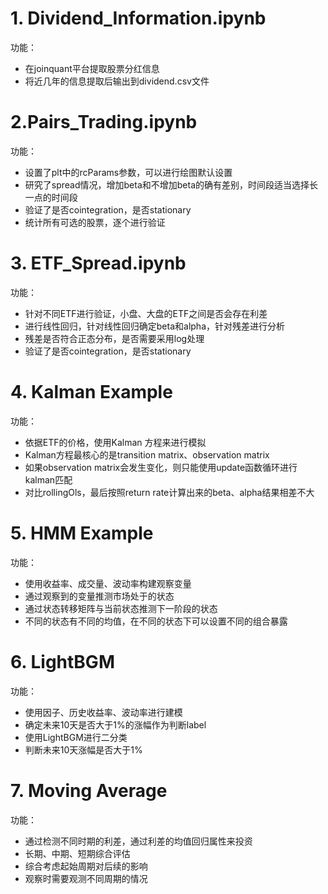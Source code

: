 # 1. Dividend_Information.ipynb

功能：
- 在joinquant平台提取股票分红信息
- 将近几年的信息提取后输出到dividend.csv文件

# 2.Pairs_Trading.ipynb

功能：
- 设置了plt中的rcParams参数，可以进行绘图默认设置
- 研究了spread情况，增加beta和不增加beta的确有差别，时间段适当选择长一点的时间段
- 验证了是否cointegration，是否stationary
- 统计所有可选的股票，逐个进行验证


# 3. ETF_Spread.ipynb

功能：
-  针对不同ETF进行验证，小盘、大盘的ETF之间是否会存在利差
-  进行线性回归，针对线性回归确定beta和alpha，针对残差进行分析
-  残差是否符合正态分布，是否需要采用log处理
-  验证了是否cointegration，是否stationary



# 4. Kalman Example
功能：
-  依据ETF的价格，使用Kalman 方程来进行模拟
-  Kalman方程最核心的是transition matrix、observation matrix
-  如果observation matrix会发生变化，则只能使用update函数循环进行kalman匹配
-  对比rollingOls，最后按照return rate计算出来的beta、alpha结果相差不大


# 5.  HMM Example
功能：
-  使用收益率、成交量、波动率构建观察变量
-  通过观察到的变量推测市场处于的状态
-  通过状态转移矩阵与当前状态推测下一阶段的状态
-  不同的状态有不同的均值，在不同的状态下可以设置不同的组合暴露


# 6.  LightBGM
功能：
- 使用因子、历史收益率、波动率进行建模
- 确定未来10天是否大于1%的涨幅作为判断label
- 使用LightBGM进行二分类
- 判断未来10天涨幅是否大于1%

# 7.  Moving Average
功能：
- 通过检测不同时期的利差，通过利差的均值回归属性来投资
- 长期、中期、短期综合评估
- 综合考虑起始周期对后续的影响
- 观察时需要观测不同周期的情况
